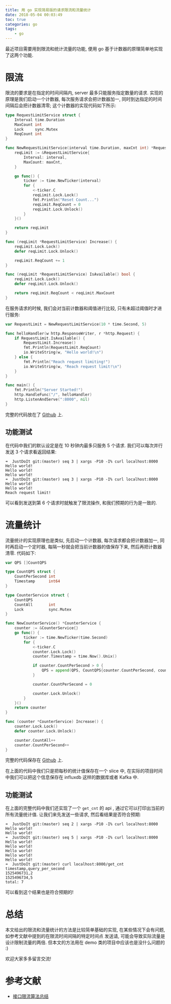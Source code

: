 ```yaml
---
title: 用 go 实现简易版的请求限流和流量统计
date: 2018-05-04 00:03:49
toc: true
categories: go
tags:
    - go
---
```


最近项目需要用到限流和统计流量的功能, 便用 go 基于计数器的原理简单地实现了这两个功能.

# 限流

限流的要求是在指定的时间间隔内, server 最多只能服务指定数量的请求.
实现的原理是我们启动一个计数器, 每次服务请求会把计数器加一, 同时到达指定的时间间隔后会把计数器清零;
这个计数器的实现代码如下所示:

```go
type RequestLimitService struct {
	Interval time.Duration
	MaxCount int
	Lock     sync.Mutex
	ReqCount int
}

func NewRequestLimitService(interval time.Duration, maxCnt int) *RequestLimitService {
	reqLimit := &RequestLimitService{
		Interval: interval,
		MaxCount: maxCnt,
	}

	go func() {
		ticker := time.NewTicker(interval)
		for {
			<-ticker.C
			reqLimit.Lock.Lock()
			fmt.Println("Reset Count...")
			reqLimit.ReqCount = 0
			reqLimit.Lock.Unlock()
		}
	}()

	return reqLimit
}

func (reqLimit *RequestLimitService) Increase() {
	reqLimit.Lock.Lock()
	defer reqLimit.Lock.Unlock()

	reqLimit.ReqCount += 1
}

func (reqLimit *RequestLimitService) IsAvailable() bool {
	reqLimit.Lock.Lock()
	defer reqLimit.Lock.Unlock()

	return reqLimit.ReqCount < reqLimit.MaxCount
}
```

在服务请求的时候, 我们会对当前计数器和阈值进行比较, 只有未超过阈值时才进行服务:

```go
var RequestLimit = NewRequestLimitService(10 * time.Second, 5)

func helloHandler(w http.ResponseWriter, r *http.Request) {
	if RequestLimit.IsAvailable() {
		RequestLimit.Increase()
		fmt.Println(RequestLimit.ReqCount)
		io.WriteString(w, "Hello world!\n")
	} else {
		fmt.Println("Reach request limiting!")
		io.WriteString(w, "Reach request limit!\n")
	}
}

func main() {
	fmt.Println("Server Started!")
	http.HandleFunc("/", helloHandler)
	http.ListenAndServe(":8000", nil)
}
```

完整的代码放在了 [Github](https://github.com/hiberabyss/JustDoIt/blob/master/RequestLimit/request_limit.go) 上.

## 功能测试

在代码中我们的默认设定是在 10 秒钟内最多只服务 5 个请求. 我们可以每次并行发送 3 个请求看返回结果:

```shell
➜  JustDoIt git:(master) seq 3 | xargs -P10 -I% curl localhost:8000
Hello world!
Hello world!
Hello world!
➜  JustDoIt git:(master) seq 3 | xargs -P10 -I% curl localhost:8000
Hello world!
Hello world!
Reach request limit!
```

可以看到发送到第 6 个请求时就触发了限流操作, 和我们预期的行为是一致的.

# 流量统计

流量统计的实现原理也是类似, 先启动一个计数器, 每次请求都会把计数器加一, 同时再启动一个定时器,
每隔一秒就会把当前计数器的值保存下来, 然后再把计数器清零. 代码如下:

```go
var QPS []CountQPS

type CountQPS struct {
	CountPerSecond int
	Timestamp      int64
}

type CounterService struct {
	CountQPS
	CountAll       int
	Lock           sync.Mutex
}

func NewCounterService() *CounterService {
	counter := &CounterService{}
	go func() {
		ticker := time.NewTicker(time.Second)
		for {
			<-ticker.C
			counter.Lock.Lock()
			counter.Timestamp = time.Now().Unix()

			if counter.CountPerSecond > 0 {
				QPS = append(QPS, CountQPS{counter.CountPerSecond, counter.Timestamp})
			}

			counter.CountPerSecond = 0

			counter.Lock.Unlock()
		}
	}()
	return counter
}

func (counter *CounterService) Increase() {
	counter.Lock.Lock()
	defer counter.Lock.Unlock()

	counter.CountAll++
	counter.CountPerSecond++
}
```

完整的代码保存在 [Github](https://github.com/hiberabyss/JustDoIt/blob/master/QPSstatic/QPS_static.go) 上.

在上面的代码中我们只是把每秒的统计值保存在一个 slice 中, 在实际的项目时间中我们可以把这个信息保存在 influxdb 
这样的数据库或者 Kafka 中.

## 功能测试

在上面的完整代码中我们还实现了一个 `get_cnt` 的 api , 通过它可以打印出当前的所有流量统计值.
让我们来先发送一些请求, 然后看结果是否符合预期:

```shell
➜  JustDoIt git:(master) seq 2 | xargs -P10 -I% curl localhost:8000
Hello world!
Hello world!
➜  JustDoIt git:(master) seq 5 | xargs -P10 -I% curl localhost:8000
Hello world!
Hello world!
Hello world!
Hello world!
Hello world!
➜  JustDoIt git:(master) curl localhost:8000/get_cnt
timestamp,query_per_second
1525496731,2
1525496734,5
total: 7
```

可以看到这个结果也是符合预期的!

# 总结

本文给出的限流和流量统计的方法是比较简单基础的实现, 在某些情况下会有问题, 如参考文献中提到的在限流时间间隔的特定时间点
发送请, 可能会导致实际流量是设计限制流量的两倍. 但本文的方法用在 demo 类的项目中应该也是没什么问题的 :)

欢迎大家多多留言交流!

# 参考文献

- [接口限流算法总结](http://www.kissyu.org/2016/08/13/%E9%99%90%E6%B5%81%E7%AE%97%E6%B3%95%E6%80%BB%E7%BB%93/)
